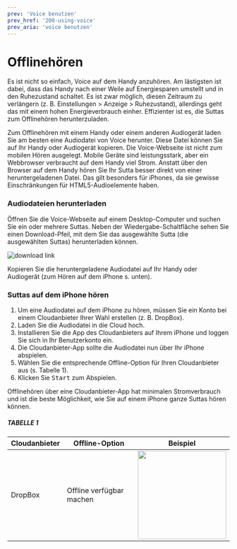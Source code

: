 ```yaml
---
prev: 'Voice benutzen'
prev_href: '200-using-voice'
prev_aria: 'voice benutzen'
---
```

# Offlinehören
Es ist nicht so einfach, Voice auf dem Handy anzuhören. Am lästigsten ist dabei, dass das Handy nach einer Weile auf Energiesparen umstellt und in den Ruhezustand schaltet. Es ist zwar möglich, diesen Zeitraum zu verlängern (z. B. Einstellungen > Anzeige > Ruhezustand), allerdings geht das mit einem hohen Energieverbrauch einher. Effizienter ist es, die Suttas zum Offlinehören herunterzuladen.

Zum Offlinehören mit einem Handy oder einem anderen Audiogerät laden Sie am besten eine Audiodatei von Voice herunter. Diese Datei können Sie auf Ihr Handy oder Audiogerät kopieren. Die Voice-Webseite ist nicht zum mobilen Hören ausgelegt. Mobile Geräte sind leistungsstark, aber ein Webbrowser verbraucht auf dem Handy viel Strom. Anstatt über den Browser auf dem Handy hören Sie Ihr Sutta besser direkt von einer heruntergeladenen Datei. Das gilt besonders für iPhones, da sie gewisse Einschränkungen für HTML5-Audioelemente haben.

### Audiodateien herunterladen

Öffnen Sie die Voice-Webseite auf einem Desktop-Computer und suchen Sie ein oder mehrere Suttas. Neben der Wiedergabe-Schaltfläche sehen Sie einen Download-Pfeil, mit dem Sie das ausgewählte Sutta (die ausgewählten Suttas) herunterladen können.

![download link](https://github.com/sc-voice/sc-voice/blob/master/src/assets/download_sutta.png?raw=true)

Kopieren Sie die heruntergeladene Audiodatei auf Ihr Handy oder Audiogerät (zum Hören auf dem iPhone s. unten).

### Suttas auf dem iPhone hören

1. Um eine Audiodatei auf dem iPhone zu hören, müssen Sie ein Konto bei einem Cloudanbieter Ihrer Wahl erstellen (z. B. DropBox).
1. Laden Sie die Audiodatei in die Cloud hoch.
1. Installieren Sie die App des Cloudanbieters auf Ihrem iPhone und loggen Sie sich in Ihr Benutzerkonto ein.
1. Die Cloudanbieter-App sollte die Audiodatei nun über Ihr iPhone abspielen.
1. Wählen Sie die entsprechende Offline-Option für Ihren Cloudanbieter aus (s. Tabelle 1).
1. Klicken Sie <kbd>Start</kbd> zum Abspielen.

Offlinehören über eine Cloudanbieter-App hat minimalen Stromverbrauch und ist die beste Möglichkeit, wie Sie auf einem iPhone ganze Suttas hören können.

##### TABELLE 1

| Cloudanbieter | Offline-Option | Beispiel |
| ----- | ---- | ---- |
| DropBox |Offline verfügbar machen | <img src=https://raw.githubusercontent.com/sc-voice/sc-voice/master/src/assets/offline-dropbox-de.jpg width=200px/> |


